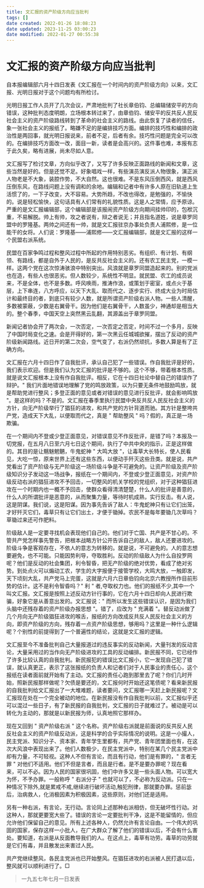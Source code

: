 ```yaml
---
title: 文汇报的资产阶级方向应当批判
tags: []
date created: 2022-01-26 18:08:23
date updated: 2023-11-25 03:00:23
date modified: 2022-01-27 00:55:38
---
```


# 文汇报的资产阶级方向应当批判

自本报编辑部六月十四日发表《文汇报在一个时间内的资产阶级方向》以来，文汇报、光明日报对于这个问题均有所检讨。

光明日报工作人员开了几次会议，严肃地批判了社长章伯钧、总编辑储安平的方向错误，这种批判态度明朗，立场根本转过来了，由章伯钧、储安平的反共反人民反社会主义的资产阶级路线转到了革命的社会主义的路线。由此恢复了读者的信任，象一张社会主义的报纸了。略嫌不足的是编排技巧方面。编排的技巧性和编排的政治性是两回事，就光明日报说来，前者不足，后者有余。技巧性问题是完全可以改的。在编排技巧方面改一改，面目一新，读者是会高兴的。这件事也难，本报有志于此久矣，略有进展，尚未尽如人意。

文汇报写了检讨文章，方向似乎改了，又写了许多反映正面路线的新闻和文章，这些当然是好的。但是还觉不足。好象唱戏一样，有些演员演反派人物很象，演正派人物老是不大象，装腔作势，不大自然。这也很难。不是东风压倒西风，就是西风压倒东风，在路线问题上没有调和的余地。编辑和记者中有许多人原在旧轨道上生活惯了的，一下子改变，大不容易。大势所趋，不改也得改，是勉强的，不愉快的。说是轻松愉快，这句话具有人们常有的礼貌性质。这是人之常情，应予原谅。严重的是文汇报编辑部，这个编辑部是该报闹资产阶级方向期间挂帅印的，包袱沉重，不易解脱。帅上有帅，攻之者说有，辩之者说无；并且指名道姓，说是章罗同盟中的罗隆基。两帅之间还有一帅，就是文汇报驻京办事处负责人浦熙修，是一位能干的女将。人们说：罗隆基——浦熙修——文汇报编辑部，就是文汇报的这样一个民盟右派系统。

民盟在百家争鸣过程和整风过程中所起的作用特别恶劣。有组织、有计划、有纲领、有路线，都是自外于人民的，是反共反社会主义的。还有农工民主党，一模一样。这两个党在这次惊涛骇浪中特别突出。风浪就是章罗同盟造起来的。别的党派也在造，有些人也很恶劣。但人数较少，系统性不明显。就民盟、农工的成员说来，不是全体，也不是多数。呼风唤雨，推涛作浪，或策划于密室，或点火于基层，上下串连，八方呼应，以天下大乱、取而代之、逐步实行、终成大业为时局估计和最终目的者，到底只有较少人数，就是所谓资产阶级右派人物。一些人清醒，多数被蒙蔽，少数是右翼骨干。因为他们是右翼骨干，人数虽少，神通却是相当大的。整个春季，中国天空上突然黑云乱翻，其源盖出于章罗同盟。

新闻记者协会开了两次会，一次否定，一次否定之否定，时间不过一个多月，反映了中国时局变化之速。会是开得好的，第一次黑云任城城欲摧，摆出了反动的资产阶级新闻路线。近日开的第二次会，空气变了，右派仍然顽抗，多数人算是有了正确方向。

文汇报在六月十四日作了自我批评，承认自己犯了一些错误。作自我批评是好的，我们表示欢迎。但是我们认为文汇报的批评是不够的。这个不够，带着根本性质。就是说文汇报根本上没有作自我批评。相反，它在十四日社论中替自己的错误作了辩护。" 我们片面地错误地理解了党的鸣放政策，以为只要无条件地鼓励鸣放，就是帮助党进行整风；多登正面的意见或者对错误的意见进行反批评，就会影响鸣放 "。是这样的吗？不是的。文汇报在春季里执行民盟中央反共反人民反社会主义的方针，向无产阶级举行了猖狂的进攻，和共产党的方针背道而驰。其方针是整垮共产党，造成天下大乱，以便取而代之，真是 " 帮助整风 " 吗？假的，真正是一场欺骗。

在一个期间内不登或少登正面意见，对错误意见不作反批评，是错了吗？本报及一切党报，在五月八日至六月七日这个期间，执行了中共中央的指示，正是这样做的。其目的是让魑魅魍魉，牛鬼蛇神 " 大鸣大放 "，让毒草大长特长，使人民看见，大吃一惊，原来世界上还有这些东西，以便动手歼灭这些丑类。就是说，共产党看出了资产阶级与无产阶级这一场阶级斗争是不可避免的。让资产阶级及资产阶级知识分子发动这一场战争，报纸在一个期间内，不登或少登正面意见，对资产阶级反动右派的猖狂进攻不予回击，一切整风的机关学校的党组织，对于这种猖狂进攻在一个时期内也一概不予回击，使群众看得清清楚楚，什么人的批评是善意的，什么人的所谓批评是恶意的，从而聚集力量，等待时机成熟，实行反击。有人说，这是阴谋。我们说，这是阳谋。因为事先告诉了敌人：牛鬼蛇神只有让它们出笼，才好歼灭它们，毒草只有让它们出土，才便于锄掉。农民不是每年要锄几次草吗？草锄过来还可作肥料。

阶级敌人是一定要寻找机会表现他们自己的。他们对于亡国、共产是不甘心的。不管共产党怎样事先警告，把根本战略方针公开告诉自己的敌人，敌人还要进攻的。阶级斗争是客观存在，不依人的意志为转移的。就是说，不可避免的。人的意志想要避免，也不可能。只能因势利导，夺取胜利。反动的阶级敌人为什么自投罗网呢？他们是反动的社会集团，利令智昏，把无产阶级的绝对优势，看成了绝对劣势。到处点火可以煽动工农，学生的大字报便于接管学校，大鸣大放，一触即发，天下顷刻大乱，共产党马上完蛋，这就是六月六日章伯钧向北京六教授所作目前形势的估计。这不是利令智昏吗？" 利 " 者,夺取权力也。他们的报纸不少,其中一个叫文汇报。文汇报是按照上述反动方针行事的，它在六月十四日却向人民进行欺骗，好象它是从善意出发的。文汇报说：" 而所以发生这些错误认识，是因为我们头脑中还残存着的资产阶级办报思想 "。错了，应改为 " 充满着 "。替反动派做了几个月向无产阶级猖狂进攻的喉舌，报纸的方向改成反共反人民反社会主义的方向，即资产阶级的方向，残存着一点资产阶级思想，够用吗？这里是一种什么逻辑呢？个别性的前提得到了一个普遍性的结论，这就是文汇报的逻辑。

文汇报至今不准备批判自己大量报道过的违反事实的反动新闻，大量刊发的反动言论，大量采用过的当作向无产阶级进攻的工具的反动编排。新民报不同，它已经作了许多比较认真的自我批判。新民报犯的错误比文汇报小，它一发现自己犯了错误，就认真更正，表示了这张报纸的负责人和记者们对于人民事业的责任心，这个报纸在读者面前就开始有了主动。文汇报的责任心跑到那里去了呢？你们几时开始，照新民报那样做呢？欠债是要还的，文汇报何时开始还这笔债呢？看来新民报的自我批判给文汇报出了一大堆难题，读者要问，文汇报哪一天赶上新民报呢？文汇报现在处在一个完全被动的地位。在新民报没有作自我批判以前，文汇报似乎还可以混过一些日子，有了新民报的自我批判，文汇报的日子就难过了。被动是可以转化为主动的，那就是以新民报为师，认真地照它那样办。

现在又回到 " 资产阶级右派 " 这个名称。资产阶级右派就是前面说的反共反人民反社会主义的资产阶级反动派，这是科学的合乎实际情况的说明。这是一小撮人，民主党派、知识分子、资本家、青年学生里都有，共产党、青年团里面也有，在这次大风浪中表现出来了。他们人数极少，在民主党派中，特别在某几个民主党派中却有力量，不可轻视。这种人不但有言论，而且有行动，他们是有罪的，" 言者无罪 " 对他们不适用。他们不但是言者，而且是行者。是不是要办罪呢？现在看来，可以不必。因为人民的国家很巩固，他们中许多又是一些头面人物。可以宽大为怀，不予办罪。一般称呼 " 右派分子 " 也就可以了，不必称为反动派。只在一种情况下除外,就是累戒不戒,继续进行破坏活动,触犯刑律，那就要办罪。惩前毖后，治病救人，化消极因素为积极因素，这些原则，对他们还是适用。

另有一种右派，有言论，无行动。言论同上述那种右派相仿，但无破坏性行动。对这种人，那就更要宽大些了。错误的言论一定要批判干净，这是不能留情的，但应允许他们保留自己的意见。所有上述各种人，仍然允许有言论自由。一个伟大的巩固的国家，保存这样一小批人，在广大群众了解了他们的错误以后，不会有什么害处。要知道，右派是从反面教导我们的人。在这点上，毒草有功劳。毒草的功劳就是它们有毒，并且散发出来害过人民。

共产党继续整风，各民主党派也已开始整风。在猖狂进攻的右派被人民打退以后，整风就可以顺利进行了。□

> 一九五七年七月一日发表
